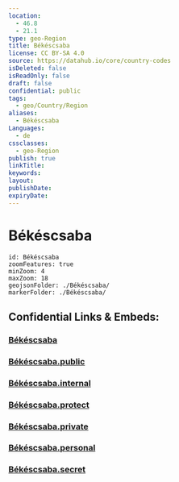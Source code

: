 ```yaml
---
location:
  - 46.8
  - 21.1
type: geo-Region
title: Békéscsaba
license: CC BY-SA 4.0
source: https://datahub.io/core/country-codes
isDeleted: false
isReadOnly: false
draft: false
confidential: public
tags:
  - geo/Country/Region
aliases:
  - Békéscsaba
Languages:
  - de
cssclasses:
  - geo-Region
publish: true
linkTitle:
keywords:
layout:
publishDate:
expiryDate:
---
```


# Békéscsaba

```leaflet
id: Békéscsaba
zoomFeatures: true 
minZoom: 4 
maxZoom: 18
geojsonFolder: ./Békéscsaba/
markerFolder: ./Békéscsaba/
```


## Confidential Links & Embeds: 

### [Békéscsaba](/_Standards/Earth/Continent/Europe/Europe~East/Hungary/Counties~Hungary/Békés/counties~Békés/Békéscsaba.md) 

### [Békéscsaba.public](/_public/Earth/Continent/Europe/Europe~East/Hungary/Counties~Hungary/Békés/counties~Békés/Békéscsaba.public.md) 

### [Békéscsaba.internal](/_internal/Earth/Continent/Europe/Europe~East/Hungary/Counties~Hungary/Békés/counties~Békés/Békéscsaba.internal.md) 

### [Békéscsaba.protect](/_protect/Earth/Continent/Europe/Europe~East/Hungary/Counties~Hungary/Békés/counties~Békés/Békéscsaba.protect.md) 

### [Békéscsaba.private](/_private/Earth/Continent/Europe/Europe~East/Hungary/Counties~Hungary/Békés/counties~Békés/Békéscsaba.private.md) 

### [Békéscsaba.personal](/_personal/Earth/Continent/Europe/Europe~East/Hungary/Counties~Hungary/Békés/counties~Békés/Békéscsaba.personal.md) 

### [Békéscsaba.secret](/_secret/Earth/Continent/Europe/Europe~East/Hungary/Counties~Hungary/Békés/counties~Békés/Békéscsaba.secret.md)


